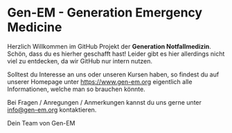 # Gen-EM - Generation Emergency Medicine
Herzlich Willkommen im GitHub Projekt der **Generation Notfallmedizin**. Schön, dass du es hierher geschafft hast! Leider gibt es hier allerdings nicht viel zu entdecken, da wir GitHub nur intern nutzen.

Solltest du Interesse an uns oder unseren Kursen haben, so findest du auf unserer Homepage unter https://www.gen-em.org eigentlich alle Informationen, welche man so brauchen könnte.

Bei Fragen / Anregungen / Anmerkungen kannst du uns gerne unter info@gen-em.org kontaktieren.

Dein Team von Gen-EM
